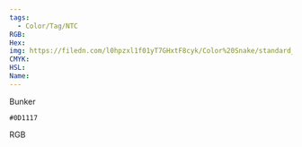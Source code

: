 ```yaml
---
tags:
  - Color/Tag/NTC
RGB:
Hex:
img: https://filedn.com/l0hpzxl1f01yT7GHxtF8cyk/Color%20Snake/standard_csv_to_svg/%23/0D1117.svg
CMYK:
HSL:
Name:
---
```

Bunker
```palette
#0D1117
```
RGB
